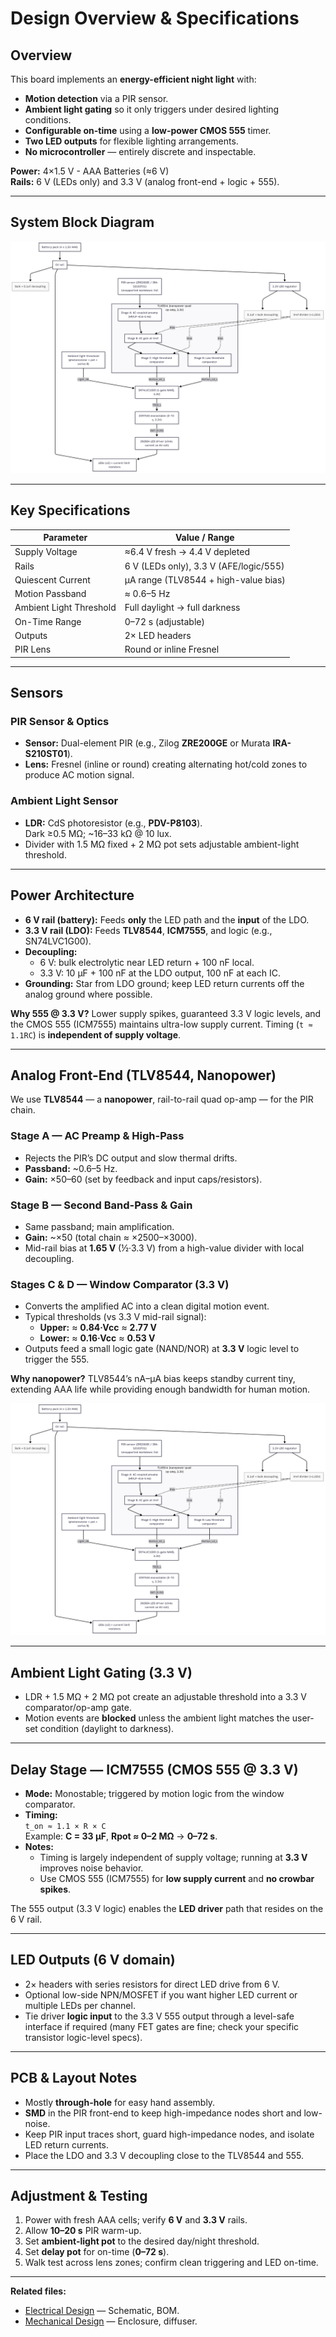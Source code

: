 # Design Overview & Specifications

## Overview
This board implements an **energy-efficient night light** with:
- **Motion detection** via a PIR sensor.
- **Ambient light gating** so it only triggers under desired lighting conditions.
- **Configurable on-time** using a **low-power CMOS 555** timer.
- **Two LED outputs** for flexible lighting arrangements.
- **No microcontroller** — entirely discrete and inspectable.

**Power:** 4×1.5 V - AAA Batteries (≈6 V)  
**Rails:** 6 V (LEDs only) and 3.3 V (analog front-end + logic + 555).

---

## System Block Diagram

![System Block Diagram](../01_Design-Overview-Specifications/Circuit-System-Block_Diagram.png)


---

## Key Specifications

| Parameter                 | Value / Range                         |
|---------------------------|----------------------------------------|
| Supply Voltage            |≈6.4 V fresh → 4.4 V depleted
| Rails                     | 6 V (LEDs only), 3.3 V (AFE/logic/555) |
| Quiescent Current         | µA range (TLV8544 + high-value bias)   |
| Motion Passband           | ≈ 0.6–5 Hz                              |
| Ambient Light Threshold   | Full daylight → full darkness           |
| On-Time Range             | 0–72 s (adjustable)                     |
| Outputs                   | 2× LED headers                          |
| PIR Lens                  | Round or inline Fresnel                 |

---

## Sensors

### PIR Sensor & Optics
- **Sensor:** Dual-element PIR (e.g., Zilog **ZRE200GE** or Murata **IRA-S210ST01**).
- **Lens:** Fresnel (inline or round) creating alternating hot/cold zones to produce AC motion signal.

### Ambient Light Sensor
- **LDR:** CdS photoresistor (e.g., **PDV-P8103**).  
  Dark ≥0.5 MΩ; ~16–33 kΩ @ 10 lux.  
- Divider with 1.5 MΩ fixed + 2 MΩ pot sets adjustable ambient-light threshold.

---

## Power Architecture

- **6 V rail (battery):** Feeds **only** the LED path and the **input** of the LDO.
- **3.3 V rail (LDO):** Feeds **TLV8544**, **ICM7555**, and logic (e.g., SN74LVC1G00).
- **Decoupling:**  
  - 6 V: bulk electrolytic near LED return + 100 nF local.  
  - 3.3 V: 10 µF + 100 nF at the LDO output, 100 nF at each IC.
- **Grounding:** Star from LDO ground; keep LED return currents off the analog ground where possible.

**Why 555 @ 3.3 V?** Lower supply spikes, guaranteed 3.3 V logic levels, and the CMOS 555 (ICM7555) maintains ultra-low supply current. Timing (`t ≈ 1.1RC`) is **independent of supply voltage**.

---

## Analog Front-End (TLV8544, Nanopower)

We use **TLV8544** — a **nanopower**, rail-to-rail quad op-amp — for the PIR chain.

### Stage A — AC Preamp & High-Pass
- Rejects the PIR’s DC output and slow thermal drifts.
- **Passband:** ~0.6–5 Hz.
- **Gain:** ×50–60 (set by feedback and input caps/resistors).

### Stage B — Second Band-Pass & Gain
- Same passband; main amplification.
- **Gain:** ~×50 (total chain ≈ ×2500–×3000).
- Mid-rail bias at **1.65 V** (½·3.3 V) from a high-value divider with local decoupling.

### Stages C & D — Window Comparator (3.3 V)
- Converts the amplified AC into a clean digital motion event.  
- Typical thresholds (vs 3.3 V mid-rail signal):  
  - **Upper:** ≈ **0.84·Vcc** ≈ **2.77 V**  
  - **Lower:** ≈ **0.16·Vcc** ≈ **0.53 V**  
- Outputs feed a small logic gate (NAND/NOR) at **3.3 V** logic level to trigger the 555.

**Why nanopower?** TLV8544’s nA–µA bias keeps standby current tiny, extending AAA life while providing enough bandwidth for human motion.

![System Block Diagram](../01_Design-Overview-Specifications/Circuit-System-Block_Diagram.png)

---

## Ambient Light Gating (3.3 V)
- LDR + 1.5 MΩ + 2 MΩ pot create an adjustable threshold into a 3.3 V comparator/op-amp gate.  
- Motion events are **blocked** unless the ambient light matches the user-set condition (daylight to darkness).

---

## Delay Stage — ICM7555 (CMOS 555 @ 3.3 V)
- **Mode:** Monostable; triggered by motion logic from the window comparator.
- **Timing:**  
  `t_on ≈ 1.1 × R × C`  
  Example: **C = 33 µF**, **Rpot ≈ 0–2 MΩ** → **0–72 s**.
- **Notes:**  
  - Timing is largely independent of supply voltage; running at **3.3 V** improves noise behavior.  
  - Use CMOS 555 (ICM7555) for **low supply current** and **no crowbar spikes**.

The 555 output (3.3 V logic) enables the **LED driver** path that resides on the 6 V rail.

---

## LED Outputs (6 V domain)
- 2× headers with series resistors for direct LED drive from 6 V.  
- Optional low-side NPN/MOSFET if you want higher LED current or multiple LEDs per channel.
- Tie driver **logic input** to the 3.3 V 555 output through a level-safe interface if required (many FET gates are fine; check your specific transistor logic-level specs).

---

## PCB & Layout Notes
- Mostly **through-hole** for easy hand assembly.  
- **SMD** in the PIR front-end to keep high-impedance nodes short and low-noise.  
- Keep PIR input traces short, guard high-impedance nodes, and isolate LED return currents.  
- Place the LDO and 3.3 V decoupling close to the TLV8544 and 555.

---

## Adjustment & Testing
1. Power with fresh AAA cells; verify **6 V** and **3.3 V** rails.  
2. Allow **10–20 s** PIR warm-up.  
3. Set **ambient-light pot** to the desired day/night threshold.  
4. Set **delay pot** for on-time (**0–72 s**).  
5. Walk test across lens zones; confirm clean triggering and LED on-time.

---

**Related files:**  
- [Electrical Design](../../Electrical-Design/) — Schematic, BOM.  
- [Mechanical Design](../../Mechanical-Design/) — Enclosure, diffuser.
